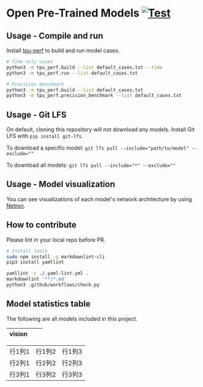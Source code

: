 # Open Pre-Trained Models [![Test](https://github.com/sophgo/model-zoo/actions/workflows/ci.yml/badge.svg?event=schedule)](https://github.com/sophgo/model-zoo/actions/workflows/ci.yml)

## Usage - Compile and run

Install [tpu-perf](https://github.com/sophgo/tpu-perf) to build and run model cases.

```bash
# Time only cases
python3 -m tpu_perf.build --list default_cases.txt --time
python3 -m tpu_perf.run --list default_cases.txt

# Precision benchmark
python3 -m tpu_perf.build --list default_cases.txt
python3 -m tpu_perf.precision_benchmark --list default_cases.txt
```

## Usage - Git LFS

On default, cloning this repository will not download any models. Install
Git LFS with `pip install git-lfs`.

To download a specific model:
`git lfs pull --include="path/to/model" --exclude=""`

To download all models:
`git lfs pull --include="*" --exclude=""`

## Usage - Model visualization

You can see visualizations of each model's network architecture by using [Netron](https://github.com/lutzroeder/Netron).

## How to contribute

Please lint in your local repo before PR.

```bash
# Install tools
sudo npm install -g markdownlint-cli
pip3 install yamllint

yamllint -c ./.yaml-lint.yml .
markdownlint '**/*.md'
python3 .github/workflows/check.py
```

## Model statistics table

The following are all models included in this project.

|vision|||
|:--:|:--:|:--:|

<table>
    <tr>
        <td>行1列1</td> 
        <td>行1列2</td> 
        <td>行1列3</td> 
   </tr>
    <tr>
  		<td>行2列1</td> 
        <td>行2列2</td> 
        <td>行2列3</td> 
    </tr>
    <tr>
        <td>行3列1</td> 
        <td>行3列2</td> 
        <td>行3列3</td> 
    </tr>
</table>





